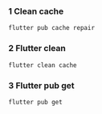### 1  Clean cache
```
flutter pub cache repair
```

### 2  Flutter clean
```
flutter clean cache
```

### 3  Flutter pub get
```
flutter pub get
```